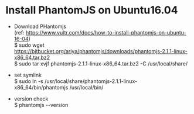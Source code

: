 # Install PhantomJS on Ubuntu16.04
* Download PHantomjs  
(ref: https://www.vultr.com/docs/how-to-install-phantomjs-on-ubuntu-16-04)  
$ sudo wget https://bitbucket.org/ariya/phantomjs/downloads/phantomjs-2.1.1-linux-x86_64.tar.bz2  
$ sudo tar xvjf phantomjs-2.1.1-linux-x86_64.tar.bz2 -C /usr/local/share/  

* set symlink  
$ sudo ln -s /usr/local/share/phantomjs-2.1.1-linux-x86_64/bin/phantomjs /usr/local/bin/  

* version check  
$ phantomjs --version  

